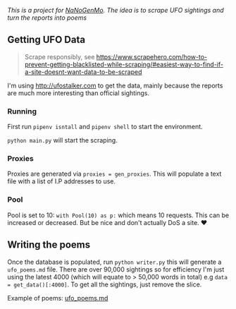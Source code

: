 _This is a project for [NaNoGenMo](https://github.com/NaNoGenMo). The idea is to scrape UFO sightings and turn the reports into poems_

## Getting UFO Data
> Scrape responsibly, see https://www.scrapehero.com/how-to-prevent-getting-blacklisted-while-scraping/#easiest-way-to-find-if-a-site-doesnt-want-data-to-be-scraped

I'm using http://ufostalker.com to get the data, mainly because the reports are much more interesting than official sightings.

### Running
First run `pipenv isntall` and `pipenv shell` to start the environment.

`python main.py` will start the scraping.

### Proxies
Proxies are generated via `proxies = gen_proxies`. This will populate a text file with a list of I.P addresses to use.

### Pool
Pool is set to 10: `with Pool(10) as p:` which means 10 requests. This can be increased or decreased. But be nice and don't actually DoS a site. :heart:

## Writing the poems
Once the database is populated, run `python writer.py` this will generate a `ufo_poems.md` file. There are over 90,000 sightings so for efficiency I'm just using the latest 4000 (which will equate to > 50,000 words in total) e.g `data = get_data()[:4000]`. To get all the sightings, just remove the slice.

Example of poems: [ufo_poems.md](https://github.com/kevinhowbrook/ufo-poems/blob/master/ufo_poems.md)
